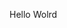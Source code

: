 Hello Wolrd










































































































































































































































































































































































































































































































































































































































































































































































































































































































































































































































































































































































































































































































































































































































































































































































































































































































































































































































































































































































































































































































